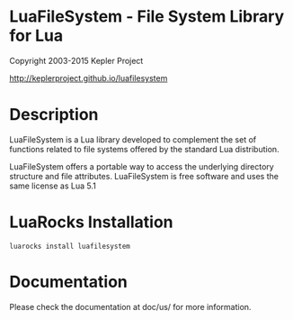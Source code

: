 # LuaFileSystem - File System Library for Lua
Copyright 2003-2015 Kepler Project

http://keplerproject.github.io/luafilesystem

# Description

LuaFileSystem is a Lua library developed to complement the set of functions
related to file systems offered by the standard Lua distribution.

LuaFileSystem offers a portable way to access the underlying directory structure and file attributes.
LuaFileSystem is free software and uses the same license as Lua 5.1

# LuaRocks Installation

```
luarocks install luafilesystem
```

# Documentation

Please check the documentation at doc/us/ for more information.
